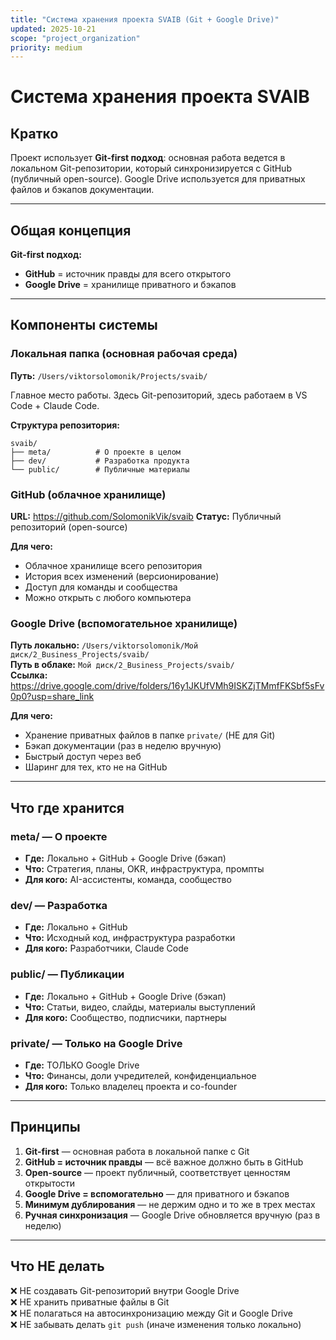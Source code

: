 ```yaml
---
title: "Система хранения проекта SVAIB (Git + Google Drive)"
updated: 2025-10-21
scope: "project_organization"
priority: medium
---
```


# Система хранения проекта SVAIB

## Кратко

Проект использует **Git-first подход**: основная работа ведется в локальном Git-репозитории, который синхронизируется с GitHub (публичный open-source). Google Drive используется для приватных файлов и бэкапов документации.

---

## Общая концепция

**Git-first подход:**
- **GitHub** = источник правды для всего открытого
- **Google Drive** = хранилище приватного и бэкапов

---

## Компоненты системы

### Локальная папка (основная рабочая среда)

**Путь:** `/Users/viktorsolomonik/Projects/svaib/`

Главное место работы. Здесь Git-репозиторий, здесь работаем в VS Code + Claude Code.

**Структура репозитория:**
```
svaib/
├── meta/          # О проекте в целом
├── dev/           # Разработка продукта
└── public/        # Публичные материалы
```

### GitHub (облачное хранилище)

**URL:** https://github.com/SolomonikVik/svaib
**Статус:** Публичный репозиторий (open-source)

**Для чего:**
- Облачное хранилище всего репозитория
- История всех изменений (версионирование)
- Доступ для команды и сообщества
- Можно открыть с любого компьютера

### Google Drive (вспомогательное хранилище)

**Путь локально:** `/Users/viktorsolomonik/Мой диск/2_Business_Projects/svaib/`  
**Путь в облаке:** `Мой диск/2_Business_Projects/svaib/`  
**Ссылка:** https://drive.google.com/drive/folders/16y1JKUfVMh9ISKZjTMmfFKSbf5sFv0p0?usp=share_link

**Для чего:**
- Хранение приватных файлов в папке `private/` (НЕ для Git)
- Бэкап документации (раз в неделю вручную)
- Быстрый доступ через веб
- Шаринг для тех, кто не на GitHub

---

## Что где хранится

### meta/ — О проекте
- **Где:** Локально + GitHub + Google Drive (бэкап)
- **Что:** Стратегия, планы, OKR, инфраструктура, промпты
- **Для кого:** AI-ассистенты, команда, сообщество

### dev/ — Разработка
- **Где:** Локально + GitHub
- **Что:** Исходный код, инфраструктура разработки
- **Для кого:** Разработчики, Claude Code

### public/ — Публикации
- **Где:** Локально + GitHub + Google Drive (бэкап)
- **Что:** Статьи, видео, слайды, материалы выступлений
- **Для кого:** Сообщество, подписчики, партнеры

### private/ — Только на Google Drive
- **Где:** ТОЛЬКО Google Drive
- **Что:** Финансы, доли учредителей, конфиденциальное
- **Для кого:** Только владелец проекта и co-founder

---

## Принципы

1. **Git-first** — основная работа в локальной папке с Git
2. **GitHub = источник правды** — всё важное должно быть в GitHub
3. **Open-source** — проект публичный, соответствует ценностям открытости
4. **Google Drive = вспомогательно** — для приватного и бэкапов
5. **Минимум дублирования** — не держим одно и то же в трех местах
6. **Ручная синхронизация** — Google Drive обновляется вручную (раз в неделю)

---

## Что НЕ делать

❌ НЕ создавать Git-репозиторий внутри Google Drive  
❌ НЕ хранить приватные файлы в Git  
❌ НЕ полагаться на автосинхронизацию между Git и Google Drive  
❌ НЕ забывать делать `git push` (иначе изменения только локально)

